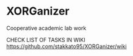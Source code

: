 XORGanizer
==========

Сooperative academic lab work

CHECK LIST OF TASKS IN WIKI
https://github.com/stakkato95/XORGanizer/wiki
